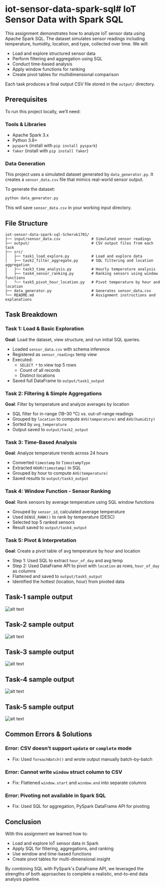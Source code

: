 # iot-sensor-data-spark-sql# IoT Sensor Data with Spark SQL

This assignment demonstrates how to analyze IoT sensor data using Apache Spark SQL. The dataset simulates sensor readings including temperature, humidity, location, and type, collected over time. We will:

- Load and explore structured sensor data
- Perform filtering and aggregation using SQL
- Conduct time-based analysis
- Apply window functions for ranking
- Create pivot tables for multidimensional comparison

Each task produces a final output CSV file stored in the `output/` directory.

## Prerequisites

To run this project locally, we’ll need:

### Tools & Libraries

- Apache Spark 3.x
- Python 3.8+
- `pyspark` (install with `pip install pyspark`)
- `faker` (install with `pip install faker`)

### Data Generation

This project uses a simulated dataset generated by `data_generator.py`. It creates a `sensor_data.csv` file that mimics real-world sensor output.

To generate the dataset:

```bash
python data_generator.py
```

This will save `sensor_data.csv` in your working input directory.

## File Structure

```
iot-sensor-data-spark-sql-Scheruk1701/
├── input/sensor_data.csv              # Simulated sensor readings
├── output/                            # CSV output files from each task
├── src/
│   ├── task1_load_explore.py          # Load and explore data
│   ├── task2_filter_aggregate.py      # SQL filtering and location aggregation
│   ├── task3_time_analysis.py         # Hourly temperature analysis
│   ├── task4_sensor_ranking.py        # Ranking sensors using window functions
│   └── task5_pivot_hour_location.py   # Pivot temperature by hour and location
├── data_generator.py                  # Generates sensor_data.csv
└── README.md                          # Assignment instructions and explanations
```

## Task Breakdown

### Task 1: Load & Basic Exploration

**Goal**: Load the dataset, view structure, and run initial SQL queries.

- Loaded `sensor_data.csv` with schema inference
- Registered as `sensor_readings` temp view
- Executed:
  - `SELECT *` to view top 5 rows
  - Count of all records
  - Distinct locations
- Saved full DataFrame to `output/task1_output`

### Task 2: Filtering & Simple Aggregations

**Goal**: Filter by temperature and analyze averages by location

- SQL filter for in-range (18–30 °C) vs. out-of-range readings
- Grouped by `location` to compute `AVG(temperature)` and `AVG(humidity)`
- Sorted by `avg_temperature`
- Output saved to `output/task2_output`

### Task 3: Time-Based Analysis

**Goal**: Analyze temperature trends across 24 hours

- Converted `timestamp` to `TimestampType`
- Extracted `HOUR(timestamp)` in SQL
- Grouped by hour to compute `AVG(temperature)`
- Saved results to `output/task3_output`

### Task 4: Window Function - Sensor Ranking

**Goal**: Rank sensors by average temperature using SQL window functions

- Grouped by `sensor_id`, calculated average temperature
- Used `DENSE_RANK()` to rank by temperature (DESC)
- Selected top 5 ranked sensors
- Result saved to `output/task4_output`

### Task 5: Pivot & Interpretation

**Goal**: Create a pivot table of avg temperature by hour and location

- Step 1: Used SQL to extract `hour_of_day` and avg temp
- Step 2: Used DataFrame API to pivot with `location` as rows, `hour_of_day` as columns
- Flattened and saved to `output/task5_output`
- Identified the hottest (location, hour) from pivoted data
 ## Task-1 sample output
 ![alt text](image.png)
## Task-2 sample output
 ![alt text](image-1.png)
 ## Task-3 sample output
 ![alt text](image-2.png)
 ## Task-4 sample output
 ![alt text](image-3.png)
 ## Task-5 sample output
 ![alt text](image-4.png)

## Common Errors & Solutions

### Error: CSV doesn’t support `update` or `complete` mode

- Fix: Used `foreachBatch()` and wrote output manually batch-by-batch

### Error: Cannot write `window` struct column to CSV

- Fix: Flattened `window.start` and `window.end` into separate columns

### Error: Pivoting not available in Spark SQL

- Fix: Used SQL for aggregation, PySpark DataFrame API for pivoting

## Conclusion

With this assignment we learned how to:

- Load and explore IoT sensor data in Spark
- Apply SQL for filtering, aggregations, and ranking
- Use window and time-based functions
- Create pivot tables for multi-dimensional insight

By combining SQL with PySpark's DataFrame API, we leveraged the strengths of both approaches to complete a realistic, end-to-end data analysis pipeline.